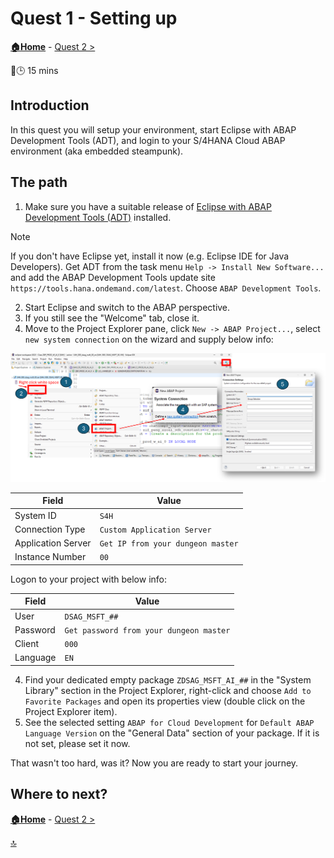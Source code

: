 # Quest 1 - Setting up

**[🏠Home](../README.md)** - [ Quest 2 >](quest2.md)

🌟🕒 15 mins

## Introduction

In this quest you will setup your environment, start Eclipse with ABAP Development Tools (ADT), and login to your S/4HANA Cloud ABAP environment (aka embedded steampunk).

## The path

1. Make sure you have a suitable release of [Eclipse with ABAP Development Tools (ADT)](https://tools.hana.ondemand.com/#abap) installed.

> [!NOTE]
> If you don't have Eclipse yet, install it now (e.g. Eclipse IDE for Java Developers). Get ADT from the task menu `Help -> Install New Software...` and add the ABAP Development Tools update site `https://tools.hana.ondemand.com/latest`. Choose `ABAP Development Tools`.

2. Start Eclipse and switch to the ABAP perspective.
3. If you still see the "Welcome" tab, close it.
4. Move to the Project Explorer pane, click `New -> ABAP Project...`, select `new system connection` on the wizard and supply below info:

![Overview of ADT ABAP create experience](../media/quest1-1.png)

| Field | Value |
| --- | --- |
| System ID | `S4H` |
| Connection Type | `Custom Application Server` |
| Application Server | `Get IP from your dungeon master` |
| Instance Number | `00` |

Logon to your project with below info:

| Field | Value |
| --- | --- |
| User | `DSAG_MSFT_##` |
| Password | `Get password from your dungeon master` |
| Client | `000` |
| Language | `EN` |

4. Find your dedicated empty package `ZDSAG_MSFT_AI_##` in the "System Library" section in the Project Explorer, right-click and choose `Add to Favorite Packages` and open its properties view (double click on the Project Explorer item).
5. See the selected setting `ABAP for Cloud Development` for `Default ABAP Language Version` on the "General Data" section of your package. If it is not set, please set it now.

That wasn't too hard, was it? Now you are ready to start your journey.

## Where to next?

**[🏠Home](../README.md)** - [ Quest 2 >](quest2.md)

[🔝](#)

